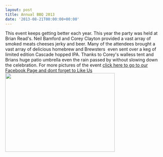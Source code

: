 ```yaml
---
layout: post
title: Annual BBQ 2013
date: '2013-08-21T00:00:00+00:00'
---
```

This event keeps getting better each year. This year the party was held at Brian Read's. Neil Bamford and Corey Clayton provided a vast array of smoked meats cheeses jerky and beer. Many of the attendees brought a vast array of delicious homebrew and Brewsters&nbsp; even sent over a keg of limited edition Cascade hopped IPA. Thanks to Corey's walless tent and Brians huge patio umbrella even the rain passed by without slowing down the celebration. For more pictures of the event <a href="http://www.yeastwranglers.ca/LinkClick.aspx?link=https%3a%2f%2fwww.facebook.com%2fpages%2fCowtown-Yeast-WRanglers%2f100822796771293%3fref%3dhl&amp;tabid=171&amp;portalid=9&amp;mid=649" target="_blank" title="Yeast Wranglers Facebook">click here to go to our Facebook Page and dont forget to Like Us </a><img alt="" width="349" height="252" src="/CYW/Beer%20(2)%20(800x577).jpg" />

